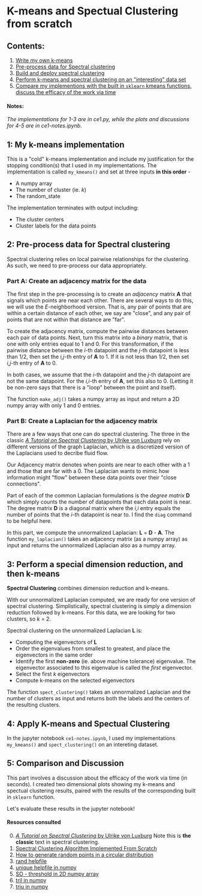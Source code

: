 # K-means and Spectual Clustering from scratch

## Contents:
1. [Write my own k-means](#1-my-k-means-implementation)
2. [Pre-process data for Spectral clustering](#2-pre-process-data-for-spectral-clustering)
3. [Build and deploy spectral clustering](#3-perform-a-special-dimension-reduction-and-then-k-means)
4. [Perform k-means and spectral clustering on an "interesting" data set](#4-apply-k-means-and-spectual-clustering)
5. [Compare my implementions with the built in `sklearn` kmeans functions, discuss the efficacy of the work via time](#5-comparison-and-discussion)

#### Notes: 

*The implementations for 1-3 are in ce1.py, while the plots and discussions for 4-5 are in ce1-notes.ipynb.*

## 1: My k-means implementation
This is a "cold" k-means implementation and include my justification for the stopping condition(s) that I used in my implementations. 
The implementation is called `my_kmeans()` and set at three inputs **in this 
order** -
* A numpy array
* The number of cluster (ie. _k_)
* The random_state

The implementation terminates with output including:
- The cluster centers
- Cluster labels for the data points


## 2: Pre-process data for Spectral clustering
Spectral clustering relies on local pairwise relationships for the clustering. As such, we need to pre-process our data appropriately. 

### Part A: Create an adjacency matrix for the data
The first step in the pre-processing is to create an _adjacency_ matrix **A** that 
signals which points are near each other. There are several ways to do this, we will 
use the _E_-neighborhood version. That is, any pair of points that are within a 
certain distance of each other, we say are "close", and any pair of points that are 
not within that distance are "far". 

To create the adjacency matrix, compute the pairwise distances between each pair of 
data points. Next, turn this matrix into a _binary_ matrix, that is one with only 
entries equal to 1 and 0. For this transformation, if the pairwise distance between 
the _i_-th datapoint and the _j_-th datapoint is less than 1/2, then set the 
_i,j_-th entry of **A** to 1. If it is not less than 1/2, then set _i,j_-th entry 
of **A** to 0. 

In both cases, we assume that the _i_-th datapoint and the _j_-th datapoint are not 
the same datapoint. For the _i,i_-th entry of **A**, set this also to 0. (Letting it 
be non-zero says that there is a "loop" between the point and itself). 

The function `make_adj()` takes a numpy array as input and return a 2D numpy array with only 1 and 0 entries. 

### Part B: Create a Laplacian for the adjacency matrix
There are a few ways that one can do spectral clustering. The three in the classic 
[_A Tutorial on Spectral Clustering_ by Ulrike von Luxburg](https://arxiv.org/pdf/0711.0189.pdf)
rely on different versions of the graph Laplacian, which is a discretized version 
of the Laplacians used to decribe fluid flow. 

Our Adjacency matrix denotes when points are near to each other with a 1 and those 
that are far with a 0. The Laplacian wants to mimic how information might "flow" 
between these data points over their "close connections". 

Part of each of the common Laplacian formulations is the _degree matrix_ **D** which 
simply counts the number of datapoints that each data point is near. The degree 
matrix **D** is a diagonal matrix where the _i,i_ entry equals the number of points 
that the _i_-th datapoint is near to. I find the `diag` command to be helpful here. 

In this part, we compute the unnormalized Laplacian: **L** = **D** - **A**. 
The function `my_laplacian()` takes an adjacency matrix (as a numpy array) 
as input and returns the unnormalized Laplacian also as a numpy array. 

## 3: Perform a special dimension reduction, and then k-means

**Spectral Clustering** combines dimension reduction and k-means.

With our unnormalized Laplacian computed, we are ready for one version of 
spectral clustering. Simplistically, spectral clustering is simply a 
dimension reduction followed by k-means. For this data, we are looking for two 
clusters, so _k_ = 2. 

Spectral clustering on the unnormalized Laplacian **L** is:
* Computing the eigenvectors of **L**
* Order the eigenvalues from smallest to greatest, and place the eigenvectors 
  in the same order
* Identify the first **non-zero** (ie. above machine tolerance) eigenvalue. The 
  eigenvector associated to this eigenvalue is called the _first_ eigenvector. 
* Select the first _k_ eigenvectors 
* Compute k-means on the selected eigenvectors

The function `spect_clustering()` takes an unnormalized Laplacian and 
the number of clusters as input and returns both the labels and the centers of 
the resulting clusters. 

## 4: Apply K-means and Spectual Clustering
In the jupyter notebook `ce1-notes.ipynb`, I used my implementations `my_kmeans()` and `spect_clustering()` on an intereting dataset. 

## 5: Comparison and Discussion
This part involves a discussion about the efficacy of the work via time (in seconds).
I created two dimensional plots showing my k-means and spectual clustering results, paired with the results of the corresponding built in `sklearn` function. 

Let's evaluate these results in the jupyter notebook! 

#### Resources consulted
0. [_A Tutorial on Spectral Clustering_ by Ulrike von Luxburg](https://arxiv.org/pdf/0711.0189.pdf) 
   Note this is **the classic** text in spectral clustering. 
1. [Spectral Clustering Algorithm Implemented From Scratch](https://towardsdatascience.com/unsupervised-machine-learning-spectral-clustering-algorithm-implemented-from-scratch-in-python-205c87271045)
2. [How to generate random points in a circular distribution](https://stackoverflow.com/questions/30564015/how-to-generate-random-points-in-a-circular-distribution)
3. [rand helpfile](https://docs.scipy.org/doc/numpy-1.15.1/reference/generated/numpy.random.rand.html)
4. [unique helpfile in numpy](https://docs.scipy.org/doc/numpy/reference/generated/numpy.unique.html)
5. [SO - threshold in 2D numpy array](https://stackoverflow.com/questions/36719997/threshold-in-2d-numpy-array/36720130)
6. [tril in numpy](https://docs.scipy.org/doc/numpy/reference/generated/numpy.tril.html#numpy.tril)
7. [triu in numpy](https://docs.scipy.org/doc/numpy/reference/generated/numpy.triu.html)

